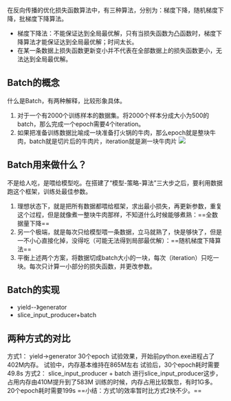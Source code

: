 在反向传播的优化损失函数算法中，有三种算法，分别为：梯度下降，随机梯度下降，批梯度下降算法。
- 梯度下降法：不能保证达到全局最优解，只有当损失函数为凸函数时，梯度下降算法才能保证达到全局最优解；时间太长。
- 在某一条数据上损失函数更新变小并不代表在全部数据上的损失函数更小，无法达到全局最优解。
## Batch的概念
什么是Batch，有两种解释，比较形象具体。
1. 对于一个有2000个训练样本的数据集。将2000个样本分成大小为500的batch，那么完成一个epoch需要4个iteration。
2. 如果把准备训练数据比喻成一块准备打火锅的牛肉，那么epoch就是整块牛肉，batch就是切片后的牛肉片，iteration就是涮一块牛肉片
![](picture/什么是Batch-dab883c9.png)
## Batch用来做什么？
不是给人吃，是喂给模型吃。在搭建了“模型-策略-算法”三大步之后，要利用数据跑这个框架，训练处最佳参数。
1. 理想状态下，就是把所有数据都喂给框架，求出最小损失，再更新参数，重复这个过程，但是就像煮一整块牛肉那样，不知道什么时候能够煮熟：==全数据量下降==
2. 另一个极端，就是每次只给模型喂一条数据，立马就熟了，快是够快了，但是一不小心直接化掉，没得吃（可能无法得到局部最优解）：==随机梯度下降算法==
3. 平衡上述两个方案，将数据切成batch大小的一块，每次（iteration）只吃一块。每次只计算一小部分的损失函数，并更改参数。
## Batch的实现
- yield--》generator
- slice_input_producer+batch
## 两种方式的对比
方式1： yield→generator  30个epoch
试验效果，开始前python.exe进程占了402M内存。
试验中，内存基本维持在865M左右
试验后，30个epoch耗时需要49.8s
方式2： slice_input_producer + batch
进行slice_input_producer这步，占用内存由410M提升到了583M
训练的时候，内存占用比较飘忽，有时1G多。
20个epoch耗时需要199s
==小结：方式1的效率暂时比方式2快不少。==
